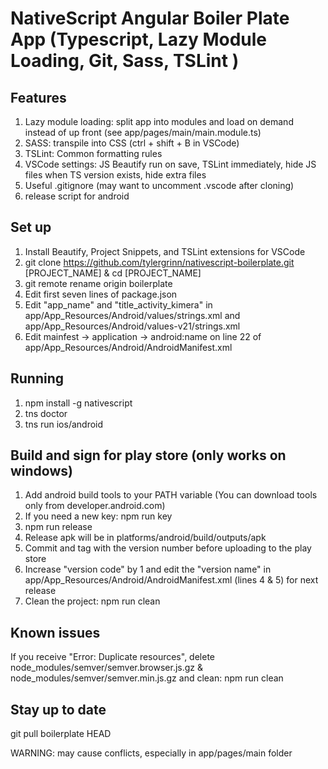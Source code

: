 # NativeScript Angular Boiler Plate App (Typescript, Lazy Module Loading, Git, Sass, TSLint )

## Features
1. Lazy module loading: split app into modules and load on demand instead of up front (see app/pages/main/main.module.ts)
2. SASS: transpile into CSS (ctrl + shift + B in VSCode)
3. TSLint: Common formatting rules
4. VSCode settings: JS Beautify run on save, TSLint immediately, hide JS files when TS version exists, hide extra files
5. Useful .gitignore (may want to uncomment .vscode after cloning)
6. release script for android

## Set up

1. Install Beautify, Project Snippets, and TSLint extensions for VSCode
2. git clone https://github.com/tylergrinn/nativescript-boilerplate.git [PROJECT_NAME] & cd [PROJECT_NAME]
3. git remote rename origin boilerplate
4. Edit first seven lines of package.json
5. Edit "app_name" and "title_activity_kimera" in app/App_Resources/Android/values/strings.xml and app/App_Resources/Android/values-v21/strings.xml 
6. Edit mainfest -> application -> android:name on line 22 of app/App_Resources/Android/AndroidManifest.xml

## Running

1. npm install -g nativescript
2. tns doctor
3. tns run ios/android

## Build and sign for play store (only works on windows)

1. Add android build tools to your PATH variable (You can download tools only from developer.android.com)
2. If you need a new key: npm run key
3. npm run release
4. Release apk will be in platforms/android/build/outputs/apk
5. Commit and tag with the version number before uploading to the play store
5. Increase "version code" by 1 and edit the "version name" in app/App_Resources/Android/AndroidManifest.xml (lines 4 & 5) for next release
6. Clean the project: npm run clean

## Known issues

If you receive "Error: Duplicate resources", delete node_modules/semver/semver.browser.js.gz & node_modules/semver/semver.min.js.gz and clean: npm run clean

## Stay up to date

git pull boilerplate HEAD

WARNING: may cause conflicts, especially in app/pages/main folder
